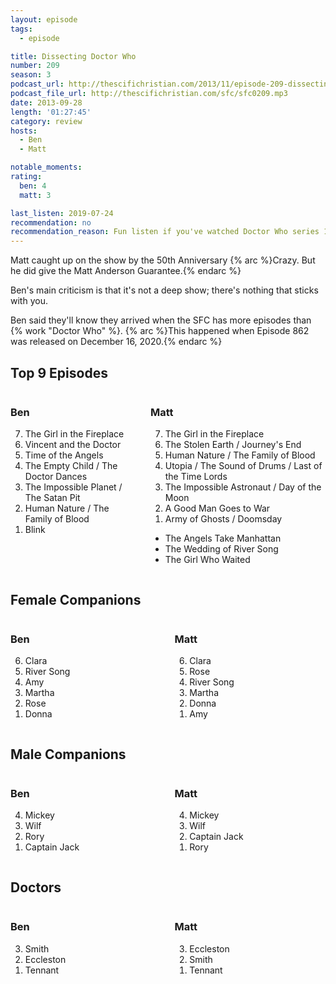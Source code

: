 ```yaml
---
layout: episode
tags:
  - episode

title: Dissecting Doctor Who
number: 209 
season: 3
podcast_url: http://thescifichristian.com/2013/11/episode-209-dissecting-doctor-who/
podcast_file_url: http://thescifichristian.com/sfc/sfc0209.mp3
date: 2013-09-28
length: '01:27:45'
category: review
hosts:
  - Ben
  - Matt

notable_moments:
rating:
  ben: 4
  matt: 3

last_listen: 2019-07-24
recommendation: no
recommendation_reason: Fun listen if you've watched Doctor Who series 1-7, otherwise you can skip. 
---
```

Matt caught up on the show by the 50th Anniversary {% arc %}Crazy. But he did give the Matt Anderson Guarantee.{% endarc %}

Ben's main criticism is that it's not a deep show; there's nothing that sticks with you.

Ben said they'll know they arrived when the SFC has more episodes than {% work "Doctor Who" %}. 
{% arc %}This happened when Episode 862 was released on December 16, 2020.{% endarc %}

<div class="top-five">
  <h2 class="has-text-centered">Top 9 Episodes</h2>
  <div class="columns">
    <div class="column ben">
      <h3>Ben</h3>
      <ol reversed>
        <li>The Girl in the Fireplace
        <li>Vincent and the Doctor
        <li>Time of the Angels
        <li>The Empty Child / The Doctor Dances
        <li>The Impossible Planet / The Satan Pit
        <li>Human Nature / The Family of Blood
        <li>Blink
      </ol>
    </div>
    <div class="column matt">
      <h3>Matt</h3>
      <ol reversed>
        <li>The Girl in the Fireplace
        <li>The Stolen Earth / Journey's End
        <li>Human Nature / The Family of Blood
        <li>Utopia / The Sound of Drums / Last of the Time Lords
        <li>The Impossible Astronaut / Day of the Moon
        <li>A Good Man Goes to War
        <li>Army of Ghosts / Doomsday
      </ol>
      <ul class="runner-ups">
        <li>The Angels Take Manhattan
        <li>The Wedding of River Song
        <li>The Girl Who Waited
      </ul>
    </div>
  </div>
</div>

<div class="top-five">
  <h2 class="has-text-centered">Female Companions</h2>
  <div class="columns">
    <div class="column ben">
      <h3>Ben</h3>
      <ol reversed>
        <li>Clara
        <li>River Song
        <li>Amy
        <li>Martha
        <li>Rose
        <li>Donna
      </ol>
    </div>
    <div class="column matt">
      <h3>Matt</h3>
      <ol reversed>
        <li>Clara
        <li>Rose
        <li>River Song
        <li>Martha
        <li>Donna
        <li>Amy
      </ol>
    </div>
  </div>
</div>

<div class="top-five">
  <h2 class="has-text-centered">Male Companions</h2>
  <div class="columns">
    <div class="column ben">
      <h3>Ben</h3>
      <ol reversed>
        <li>Mickey
        <li>Wilf 
        <li>Rory
        <li>Captain Jack
      </ol>
    </div>
    <div class="column matt">
      <h3>Matt</h3>
      <ol reversed>
        <li>Mickey
        <li>Wilf 
        <li>Captain Jack
        <li>Rory 
      </ol>
    </div>
  </div>
</div>

<div class="top-five">
  <h2 class="has-text-centered">Doctors</h2>
  <div class="columns">
    <div class="column ben">
      <h3>Ben</h3>
      <ol reversed>
        <li>Smith
        <li>Eccleston 
        <li>Tennant
      </ol>
    </div>
    <div class="column matt">
      <h3>Matt</h3>
      <ol reversed>
        <li>Eccleston 
        <li>Smith
        <li>Tennant
      </ol>
    </div>
  </div>
</div>